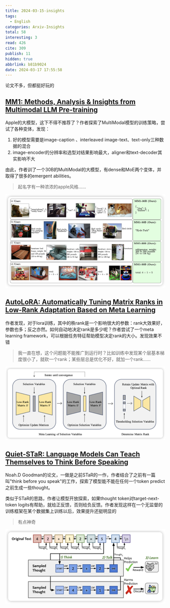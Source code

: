 ```yaml
---
title: 2024-03-15-insights
tags:
  - English
categories: Arxiv-Insights
total: 58
interesting: 3
read: 426
cite: 309
publish: 11
hidden: true
abbrlink: b81b9024
date: 2024-03-17 17:55:58
---
```


论文不多，但都挺好玩的

## [MM1: Methods, Analysis & Insights from Multimodal LLM Pre-training](https://arxiv.org/pdf/2403.09611.pdf)

Apple的大模型，这下不得不推荐了？作者探索了MultiModal模型的训练策略，尝试了各种变体，发现：

1. 好的模型需要是image-caption 、interleaved image-text、text-only三种数据的混合
2. image-encoder的分辨率和选型对结果影响最大，aligner和text-decoder其实影响不大

由此，作者训了一个30B的MultiModal的大模型，有dense和MoE两个变体，并取得了很多的emergent abilities。

> 起名字有一种浓浓的apple风格……

<img src="../../files/images/arxiv-insights/2024-03-11-03-15/mm1.png" >



## [AutoLoRA: Automatically Tuning Matrix Ranks in Low-Rank Adaptation Based on Meta Learning](https://arxiv.org/pdf/2403.09113.pdf)

作者发现，对于lora训练，其中的秩rank是一个影响很大的参数：rank大效果好，参数也多；反之亦然。如何自动地决定rank是多少呢？作者尝试了一个meta learning framework，可以根据任务特征帮助模型决定rank的大小。发现效果不错

> 我一直在想，这个问题能不能推广到运行时？比如训练中发现某个层基本梯度很小了，就砍一个rank；某些层总是优化不好，就加一个rank……

<img src="../../files/images/arxiv-insights/2024-03-11-03-15/auto-lora.png" >



## [Quiet-STaR: Language Models Can Teach Themselves to Think Before Speaking](https://arxiv.org/pdf/2403.09629.pdf)

Noah.D Goodman的论文，一做是之前STaR的一作，作者结合了之前有一篇叫"think before you speak"的工作，探索了模型能不能在任何一个token predict之前生成一些thought。

类似于STaR的思路，作者让模型开放探索，如果thought token对target-next-token logits有帮助，就给正反馈，否则给负反馈。作者发现这样在一个无监督的训练框架在某个数据集上训练以后，效果提升还挺明显的

> 有点神奇

<img src="../../files/images/arxiv-insights/2024-03-11-03-15/quiet-star.png" >
